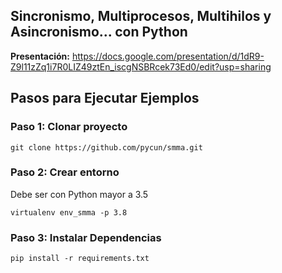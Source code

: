 ## Sincronismo, Multiprocesos, Multihilos y Asincronismo... con Python

**Presentación:** https://docs.google.com/presentation/d/1dR9-Z9l11zZq1i7R0LIZ49ztEn_iscgNSBRcek73Ed0/edit?usp=sharing

## Pasos para Ejecutar Ejemplos

### Paso 1: Clonar proyecto

```shell
git clone https://github.com/pycun/smma.git
```

### Paso 2: Crear entorno

Debe ser con Python mayor a 3.5

```shell
virtualenv env_smma -p 3.8
```

### Paso 3: Instalar Dependencias

```shell
pip install -r requirements.txt
```